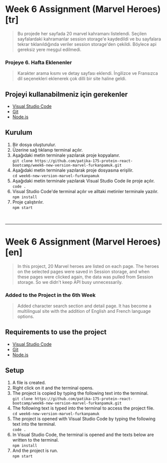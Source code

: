 
# Week 6 Assignment (Marvel Heroes) [tr]
 > Bu projede her sayfada 20 marvel kahramanı listelendi. Seçilen sayfalardaki kahramanlar session storage'e kaydedildi ve bu sayfalara tekrar tıklanıldığında veriler session storage'den çekildi. Böylece api gereksiz yere meşgul edilmedi. 
 
 ### Projeye 6. Hafta Eklenenler
 > Karakter arama kısmı ve detay sayfası eklendi.
 > İngilizce ve Fransızca dil seçenekleri eklenerek çok dilli bir site haline geldi.


## Projeyi kullanabilmeniz için gerekenler

- [Visual Studio Code](https://code.visualstudio.com/download)
- [Git](https://git-scm.com/downloads)
- [Node.js](https://nodejs.org/en/download/)

## Kurulum

1. Bir dosya oluşturulur.
2. Üzerine sağ tıklanıp terminal açılır.
3. Aşağıdaki metin terminale yazılarak proje kopyalanır. <br>
`git clone https://github.com/patika-175-protein-react-bootcamp/week6-new-version-marvel-furkanpamuk.git` 
4. Aşağıdaki metin terminale yazılarak proje dosyasına erişilir.<br>
`cd week6-new-version-marvel-furkanpamuk `
5. Aşağıdaki metin terminale yazılarak Visual Studio Code ile proje açılır.  <br>
`code .`
6. Visual Studio Code'de terminal açılır ve alltaki metinler terminale yazılır.<br>
`npm install`
7. Proje çalıştırılır.<br>
`npm start`
    

<br>
<hr>

# Week 6 Assignment (Marvel Heroes) [en]
> In this project, 20 Marvel heroes are listed on each page. The heroes on the selected pages were saved in Session storage, and when these pages were clicked again, the data was pulled from Session storage. So we didn't keep API busy unnecessarily.
 ### Added to the Project in the 6th Week
 > Added character search section and detail page.
 > It has become a multilingual site with the addition of English and French language options.

## Requirements to use the project

- [Visual Studio Code](https://code.visualstudio.com/download)
- [Git](https://git-scm.com/downloads)
- [Node.js](https://nodejs.org/en/download/)

## Setup

1. A file is created.
2. Right click on it and the terminal opens.
3. The project is copied by typing the following text into the terminal.<br>
    `git clone https://github.com/patika-175-protein-react-bootcamp/week6-new-version-marvel-furkanpamuk.git`
4. The following text is typed into the terminal to access the project file.<br>
`cd week6-new-version-marvel-furkanpamuk `
5. The project is opened with Visual Studio Code by typing the following text into the terminal.<br>
    `code .`
6. In Visual Studio Code, the terminal is opened and the texts below are written to the terminal.<br>
`npm install`
7. And the project is run.<br>
`npm start`
